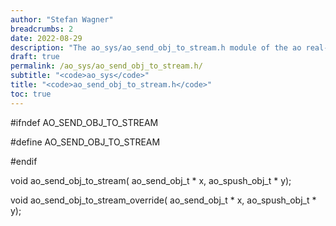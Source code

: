 ```yaml
---
author: "Stefan Wagner"
breadcrumbs: 2
date: 2022-08-29
description: "The ao_sys/ao_send_obj_to_stream.h module of the ao real-time operating system."
draft: true
permalink: /ao_sys/ao_send_obj_to_stream.h/ 
subtitle: "<code>ao_sys</code>"
title: "<code>ao_send_obj_to_stream.h</code>"
toc: true
---
```


#ifndef AO_SEND_OBJ_TO_STREAM

#define AO_SEND_OBJ_TO_STREAM

#endif

void    ao_send_obj_to_stream(          ao_send_obj_t * x, ao_spush_obj_t * y);

void    ao_send_obj_to_stream_override( ao_send_obj_t * x, ao_spush_obj_t * y);

